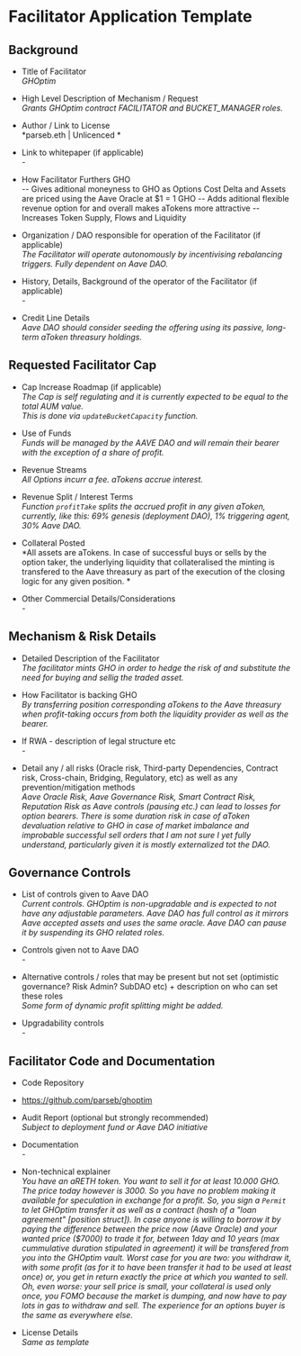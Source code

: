 # Facilitator Application Template

## Background
- Title of Facilitator  
*GHOptim*

- High Level Description of Mechanism / Request  
*Grants GHOptim contract FACILITATOR and BUCKET_MANAGER roles.*

- Author / Link to License  
*parseb.eth | Unlicenced *

- Link to whitepaper (if applicable)  
*-*

- How Facilitator Furthers GHO  
 -- Gives aditional moneyness to GHO as Options Cost Delta and Assets are priced using the Aave Oracle at $1 = 1 GHO
 -- Adds aditional flexible revenue option for and overall makes aTokens more attractive 
 -- Increases Token Supply, Flows and Liquidity

- Organization / DAO responsible for operation of the Facilitator (if applicable)  
*The Facilitator will operate autonomously by incentivising rebalancing triggers. Fully dependent on Aave DAO.*

- History, Details, Background of the operator of the Facilitator (if applicable)  
*-*

- Credit Line Details  
*Aave DAO should consider seeding the offering using its passive, long-term aToken threasury holdings.*

## Requested Facilitator Cap
- Cap Increase Roadmap (if applicable)  
*The Cap is self regulating and it is currently expected to be equal to the total AUM value. <br> This is done via `updateBucketCapacity` function.*

- Use of Funds  
*Funds will be managed by the AAVE DAO and will remain their bearer with the exception of a share of profit.*

- Revenue Streams  
*All Options incurr a fee. aTokens accrue interest.*

- Revenue Split / Interest Terms  
*Function `profitTake` splits the accrued profit in any given aToken, currently, like this: 69% genesis (deployment DAO), 1% triggering agent, 30% Aave DAO.*

- Collateral Posted  
*All assets are aTokens. In case of successful buys or sells by the option taker, the underlying liquidity that collateralised the minting is transfered to the Aave threasury as part of the execution of the closing logic for any given position. *

- Other Commercial Details/Considerations  
*-*

## Mechanism & Risk Details
- Detailed Description of the Facilitator  
*The facilitator mints GHO in order to hedge the risk of and substitute the need for buying and sellig the traded asset.*

- How Facilitator is backing GHO  
*By transferring position corresponding aTokens to the Aave threasury when profit-taking occurs from both the liquidity provider as well as the bearer.*

- If RWA - description of legal structure etc  
*-*

- Detail any / all risks (Oracle risk, Third-party Dependencies, Contract risk, Cross-chain, Bridging, Regulatory, etc) as well as any prevention/mitigation methods  
*Aave Oracle Risk, Aave Governance Risk, Smart Contract Risk, Reputation Risk as Aave controls (pausing etc.) can lead to losses for option bearers. There is some duration risk in case of aToken devaluation relative to GHO in case of market imbalance and improbable successful sell orders that I am not sure I yet fully understand, particularly given it is mostly externalized tot the DAO.*

## Governance Controls
- List of controls given to Aave DAO  
*Current controls. GHOptim is non-upgradable and is expected to not have any adjustable parameters. Aave DAO has full control as it mirrors Aave accepted assets and uses the same oracle. Aave DAO can pause it by suspending its GHO related roles.*

- Controls given not to Aave DAO  
*-*

- Alternative controls / roles that may be present but not set (optimistic governance? Risk Admin? SubDAO etc) + description on who can set these roles  
*Some form of dynamic profit splitting might be added.*

- Upgradability controls  
*-*

## Facilitator Code and Documentation
- Code Repository  
- https://github.com/parseb/ghoptim

- Audit Report (optional but strongly recommended)  
*Subject to deployment fund or Aave DAO initiative*

- Documentation  
*-*

- Non-technical explainer  
*You have an aRETH token. You want to sell it for at least 10.000 GHO. The price today however is 3000. So you have no problem making it available for speculation in exchange for a profit. So, you sign a `Permit` to let GHOptim transfer it as well as a contract (hash of a "loan agreement" [position struct]). In case anyone is willing to borrow it by paying the difference between the price now (Aave Oracle) and your wanted price ($7000) to trade it for, between 1day and 10 years (max cummulative duration stipulated in agreement) it will be transfered from you into the GHOptim vault. Worst case for you are two: you withdraw it, with some profit (as for it to have been transfer it had to be used at least once) or, you get in return exactly the price at which you wanted to sell. Oh, even worse: your sell price is small, your collateral is used only once, you FOMO because the market is dumping, and now have to pay lots in gas to withdraw and sell. The experience for an options buyer is the same as everywhere else.*

- License Details  
*Same as template*